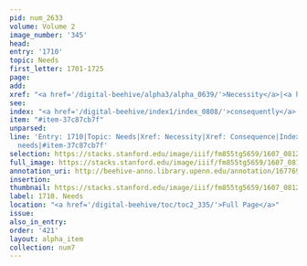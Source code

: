```yaml
---
pid: num_2633
volume: Volume 2
image_number: '345'
head:
entry: '1710'
topic: Needs
first_letter: 1701-1725
page:
add:
xref: "<a href='/digital-beehive/alpha3/alpha_0639/'>Necessity</a>|<a href='/digital-beehive/alpha1/alpha_0173/'>Consequence</a>"
see:
index: "<a href='/digital-beehive/index1/index_0808/'>consequently</a>|<a href='/digital-beehive/index3/index_2655/'>needs</a>"
item: "#item-37c87cb7f"
unparsed:
line: 'Entry: 1710|Topic: Needs|Xref: Necessity|Xref: Consequence|Index: consequently|Index:
  needs|#item-37c87cb7f'
selection: https://stacks.stanford.edu/image/iiif/fm855tg5659/1607_0812/317,4363,2863,264/full/0/default.jpg
full_image: https://stacks.stanford.edu/image/iiif/fm855tg5659/1607_0812/full/full/0/default.jpg
annotation_uri: http://beehive-anno.library.upenn.edu/annotation/1677698301465
insertion:
thumbnail: https://stacks.stanford.edu/image/iiif/fm855tg5659/1607_0812/317,4363,600,180/250,/0/default.jpg
label: 1710. Needs
location: "<a href='/digital-beehive/toc/toc2_335/'>Full Page</a>"
issue:
also_in_entry:
order: '421'
layout: alpha_item
collection: num7
---
```


